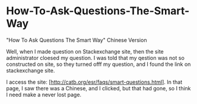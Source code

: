 How-To-Ask-Questions-The-Smart-Way
==================================

"How To Ask Questions The Smart Way" Chinese Version

Well, when I made question on Stackexchange site, then the site administrator cloesed my question.
I was told that my qestion was not so constructed on site, so they turned offf my question, and 
I found the link on stackexchange site.


I access the site: [http://catb.org/esr/faqs/smart-questions.html].
In that page, I saw there was a Chinese, and I clicked, but that had gone, so I think I need make a never lost page.